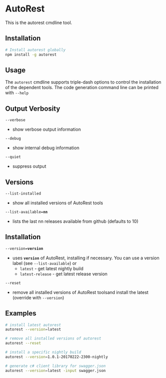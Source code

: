 # AutoRest 

This is the autorest cmdline tool.

## Installation 

``` bash
# Install autorest globally
npm install -g autorest 

```

## Usage 

The `autorest` cmdline supports triple-dash options to control the installation of the dependent tools.
The code generation command line can be printed with `--help`

## __Output Verbosity__
`--verbose`            
  - show verbose output information

`--debug`              
  - show internal debug information

`--quiet`              
  - suppress output

## __Versions__
  `--list-installed`     
  - show all installed versions of AutoRest tools

  `--list-available=`__`nn`__  
  - lists the last nn releases available from github (defaults to 10)

## __Installation__
  `--version=`__`version`__    
  - uses __`version`__ of AutoRest, installing if necessary. 
  You can use a version label (see `--list-available`) or
    - `latest`         - get latest nightly build
    - `latest-release` - get latest release version

  `--reset`              
   - remove all installed versions of AutoRest toolsand install the latest (override with `--version`)

## Examples 


``` bash
# install latest autorest 
autorest --version=latest

# remove all installed versions of autorest
autorest --reset 

# install a specific nightly build 
autorest --version=1.0.1-20170222-2300-nightly

# generate c# client library for swagger.json
autorest --version=latest -input swagger.json 

```